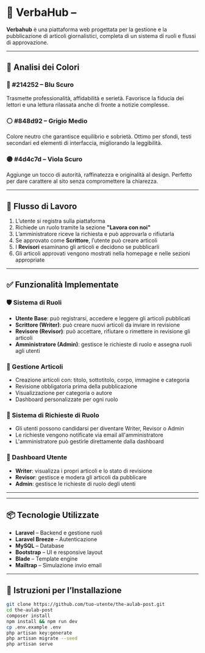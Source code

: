 # 📰 VerbaHub – 

**Verbahub** è una piattaforma web progettata per la gestione e la pubblicazione di articoli giornalistici, completa di un sistema di ruoli e flussi di approvazione.

---

## 🎨 Analisi dei Colori

### 🔵 #214252 – Blu Scuro
Trasmette professionalità, affidabilità e serietà. Favorisce la fiducia dei lettori e una lettura rilassata anche di fronte a notizie complesse.

### ⚪ #848d92 – Grigio Medio
Colore neutro che garantisce equilibrio e sobrietà. Ottimo per sfondi, testi secondari ed elementi di interfaccia, migliorando la leggibilità.

### 🟣 #4d4c7d – Viola Scuro
Aggiunge un tocco di autorità, raffinatezza e originalità al design. Perfetto per dare carattere al sito senza compromettere la chiarezza.

---

## 🔄 Flusso di Lavoro

1. L’utente si registra sulla piattaforma  
2. Richiede un ruolo tramite la sezione **"Lavora con noi"**  
3. L’amministratore riceve la richiesta e può approvarla o rifiutarla  
4. Se approvato come **Scrittore**, l’utente può creare articoli  
5. I **Revisori** esaminano gli articoli e decidono se pubblicarli  
6. Gli articoli approvati vengono mostrati nella homepage e nelle sezioni appropriate  

---

## ✅ Funzionalità Implementate

### 🛡 Sistema di Ruoli

- **Utente Base**: può registrarsi, accedere e leggere gli articoli pubblicati  
- **Scrittore (Writer)**: può creare nuovi articoli da inviare in revisione  
- **Revisore (Revisor)**: può accettare, rifiutare o rimettere in revisione gli articoli  
- **Amministratore (Admin)**: gestisce le richieste di ruolo e assegna ruoli agli utenti  

### 📝 Gestione Articoli

- Creazione articoli con: titolo, sottotitolo, corpo, immagine e categoria  
- Revisione obbligatoria prima della pubblicazione  
- Visualizzazione per categoria o autore  
- Dashboard personalizzate per ogni ruolo  

### 📩 Sistema di Richieste di Ruolo

- Gli utenti possono candidarsi per diventare Writer, Revisor o Admin  
- Le richieste vengono notificate via email all'amministratore  
- L'amministratore può gestirle direttamente dalla dashboard  

### 🧭 Dashboard Utente

- **Writer**: visualizza i propri articoli e lo stato di revisione  
- **Revisor**: gestisce e modera gli articoli da pubblicare  
- **Admin**: gestisce le richieste di ruolo degli utenti  

---


---

## 📦 Tecnologie Utilizzate

- **Laravel** – Backend e gestione ruoli  
- **Laravel Breeze** – Autenticazione  
- **MySQL** – Database  
- **Bootstrap** – UI e responsive layout  
- **Blade** – Template engine  
- **Mailtrap** – Simulazione invio email

---

## 📁 Istruzioni per l’Installazione

```bash
git clone https://github.com/tuo-utente/the-aulab-post.git
cd the-aulab-post
composer install
npm install && npm run dev
cp .env.example .env
php artisan key:generate
php artisan migrate --seed
php artisan serve
